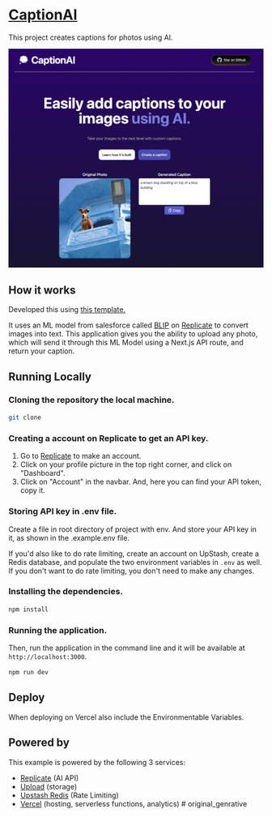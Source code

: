 # [CaptionAI](https://captionai.vercel.app/)

This project creates captions for photos using AI. 

[![CaptionAI](./public/screenshot.png)](https://captionai.vercel.app/)

## How it works
Developed this using [this template.](https://github.com/Nutlope/restorePhotos/tree/1c5c8ac4f52a08f68a3091d3b21be8a65aef71f2)

It uses an ML model from salesforce called [BLIP](https://github.com/salesforce/BLIP) on [Replicate](https://replicate.com/) to convert images into text. This application gives you the ability to upload any photo, which will send it through this ML Model using a Next.js API route, and return your caption.

## Running Locally

### Cloning the repository the local machine.

```bash
git clone
```

### Creating a account on Replicate to get an API key.

1. Go to [Replicate](https://replicate.com/) to make an account.
2. Click on your profile picture in the top right corner, and click on "Dashboard".
3. Click on "Account" in the navbar. And, here you can find your API token, copy it.

### Storing API key in .env file.

Create a file in root directory of project with env. And store your API key in it, as shown in the .example.env file.

If you'd also like to do rate limiting, create an account on UpStash, create a Redis database, and populate the two environment variables in `.env` as well. If you don't want to do rate limiting, you don't need to make any changes.

### Installing the dependencies.

```bash
npm install
```

### Running the application.

Then, run the application in the command line and it will be available at `http://localhost:3000`.

```bash
npm run dev
```
 
## Deploy

When deploying on Vercel also include the Environmentable Variables.

## Powered by

This example is powered by the following 3 services:

- [Replicate](https://replicate.com) (AI API)
- [Upload](https://upload.io) (storage)
- [Upstash Redis](https://docs.upstash.com/redis) (Rate Limiting)
- [Vercel](https://vercel.com) (hosting, serverless functions, analytics)
#   o r i g i n a l _ g e n r a t i v e 
 
 